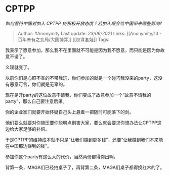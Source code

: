 # CPTPP
*如何看待中国对加入 CPTPP 持积极开放态度？若加入将会给中国带来哪些影响?*

> Author: #Anonymity
Last update: *23/06/2021* 
Links: [[Anonymity/13 - 百年未有之变局/大国博弈]] [[权谋套娃]]
Tags:   

 
我表示了愿意参加，那么我不在里面就不可能是因为我不愿意，而只能是因为你故意不请了。

义理就变了。

以前你们是心照不宣的不带我玩，你们参加的就是一个碰巧我没来的party，这没有恶意可言，你们就是无辜的。

现在是开party的这位故意不请我，你们变成了故意参加一个“故意不请我的party”，那么自己要注意后果。

你的企业家们就要开始怀疑自己头上悬着一把随时可能落下的剑。

他们要么就要对你施压要你聪明点别害大家，要么就会要求你想办法让CPTPP这边给大家足够的补偿。

于是CPTPP的维持成本就不只是“让我们赚到更多钱”，还要“让我赚到我们本来能在中国那边赚到的钱”。

参加你这个party有这么大的代价，当然两份都得你出啊。

背第一条，MAGA们已经拍桌子了，再背第二条，MAGA们桌子都得换红木的了。



